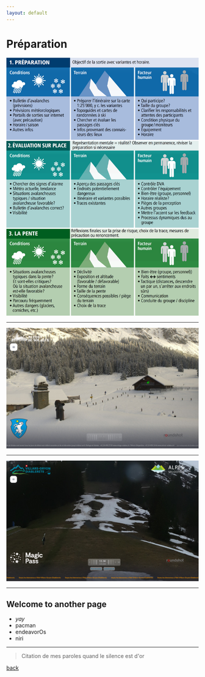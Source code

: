 ```yaml
---
layout: default
---
```

# Préparation
![avalanche](avl.png)

---
![avril](26avril.png)

---
![avril](13mai.png)

---
## Welcome to another page

- _yay_
- pacman
- endeavorOs
- niri

---
  > Citation de mes paroles quand le silence est d'or

[back](./)
